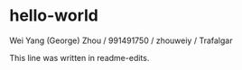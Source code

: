 # hello-world
Wei Yang (George) Zhou / 991491750 / zhouweiy / Trafalgar

This line was written in readme-edits.
